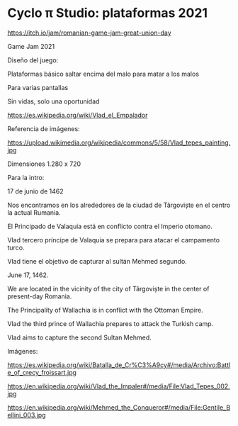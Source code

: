 # Cyclo π Studio: plataformas 2021

https://itch.io/jam/romanian-game-jam-great-union-day

Game Jam 2021

Diseño del juego:

Plataformas básico saltar encima del malo para matar a los malos

Para varias pantallas

Sin vidas, solo una oportunidad

https://es.wikipedia.org/wiki/Vlad_el_Empalador 

Referencia de imágenes:

https://upload.wikimedia.org/wikipedia/commons/5/58/Vlad_tepes_painting.jpg


Dimensiones 1.280 x 720

Para la intro:

17 de junio de 1462

Nos encontramos en los alrededores de la ciudad de Târgoviște en el centro la actual Rumania.

El Principado de Valaquia está en conflicto contra el Imperio otomano.

Vlad tercero príncipe de Valaquia se prepara para atacar el campamento turco.

Vlad tiene el objetivo de capturar al sultán Mehmed segundo.


June 17, 1462.

We are located in the vicinity of the city of Târgoviște in the center of present-day Romania.

The Principality of Wallachia is in conflict with the Ottoman Empire.

Vlad the third prince of Wallachia prepares to attack the Turkish camp.

Vlad aims to capture the second Sultan Mehmed.

Imágenes:

https://es.wikipedia.org/wiki/Batalla_de_Cr%C3%A9cy#/media/Archivo:Battle_of_crecy_froissart.jpg

https://en.wikipedia.org/wiki/Vlad_the_Impaler#/media/File:Vlad_Tepes_002.jpg

https://en.wikipedia.org/wiki/Mehmed_the_Conqueror#/media/File:Gentile_Bellini_003.jpg





